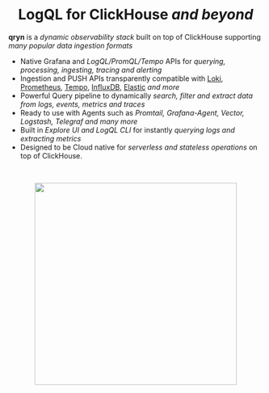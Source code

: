 <br />

<p id=start align="center">
<h1 align="center">LogQL for ClickHouse <i>and beyond</i></h1>
</p>

**qryn** is a _dynamic observability stack_ built on top of ClickHouse supporting _many popular data ingestion formats_

* Native Grafana and _LogQL/PromQL/Tempo_ APIs for _querying, processing, ingesting, tracing and alerting_
* Ingestion and PUSH APIs transparently compatible with [Loki](logs/ingestion.md), [Prometheus](metrics/ingestion.md), [Tempo](telemetry/ingestion.md), [InfluxDB](metrics/ingestion.md), [Elastic](logs/ingestion.md) _and more_
* Powerful Query pipeline to dynamically _search, filter and extract data from logs, events, metrics and traces_
* Ready to use with Agents such as _Promtail, Grafana-Agent, Vector, Logstash, Telegraf and many more_
* Built in _Explore UI and LogQL CLI_ for instantly _querying logs and extracting metrics_
* Designed to be Cloud native for _serverless and stateless operations_ on top of ClickHouse.

<br />
<p id=logo align="center">
    <img src="https://user-images.githubusercontent.com/1423657/50496835-404e6480-0a33-11e9-87a4-aebb71a668a7.gif" width=400 />
</p>
